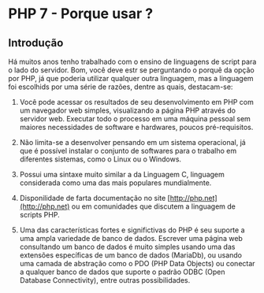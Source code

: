 # PHP 7 - Porque usar ?

## Introdução

Há muitos anos tenho trabalhado com o ensino de linguagens de script para o lado do servidor. Bom, você deve estr se perguntando o porquê da opção por PHP, já que poderia utilizar qualquer outra linguagem, mas a linguagem foi escolhids por uma série de razões, dentre as quais, destacam-se:

1. Você pode acessar os resultados de seu desenvolvimento em PHP com um navegador web simples, visualizando a página PHP através do servidor web. Executar todo o processo em uma máquina pessoal sem maiores necessidades de software e hardwares, poucos pré-requisitos.
2. Não limita-se a desenvolver pensando em um sistema operacional, já que é possível instalar o conjunto de softwares para o trabalho em diferentes sistemas, como o Linux ou o Windows.

3. Possui uma sintaxe muito similar a da Linguagem C, linguagem considerada como uma das mais populares mundialmente.

4. Disponilidade de farta documentação no site [http://php.net](http://php.net) ou em comunidades que discutem a linguagem de scripts PHP.

5. Uma das características fortes e significtivas do PHP é seu suporte a uma ampla variedade de banco de dados. Escrever uma página web consultando um banco de dados é muito simples usando uma das extensões específicas de um banco de dados \(MariaDb\), ou usando uma camada de abstração como o PDO \(PHP Data Objects\) ou conectar a qualquer banco de dados que suporte o padrão ODBC \(Open Database Connectivity\), entre outras possibilidades.



